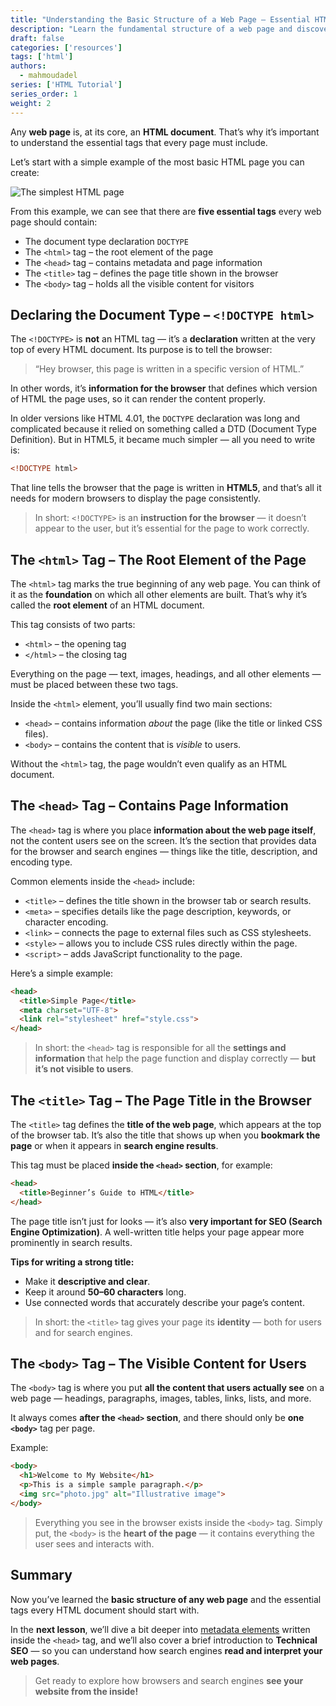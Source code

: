 ```yaml
---
title: "Understanding the Basic Structure of a Web Page – Essential HTML Tags You Can’t Do Without"
description: "Learn the fundamental structure of a web page and discover the most essential HTML tags you need to build a professional website from scratch — explained simply with beginner-friendly examples."
draft: false
categories: ['resources']
tags: ['html']
authors:
  - mahmoudadel
series: ['HTML Tutorial']
series_order: 1
weight: 2
---
```


Any **web page** is, at its core, an **HTML document**.
That’s why it’s important to understand the essential tags that every page must include.

Let’s start with a simple example of the most basic HTML page you can create:

![The simplest HTML page](/basic-html-structure-essential-tags.png "The simplest HTML page")

From this example, we can see that there are **five essential tags** every web page should contain:

* The document type declaration `DOCTYPE`
* The `<html>` tag – the root element of the page
* The `<head>` tag – contains metadata and page information
* The `<title>` tag – defines the page title shown in the browser
* The `<body>` tag – holds all the visible content for visitors

## Declaring the Document Type – `<!DOCTYPE html>`

The `<!DOCTYPE>` is **not** an HTML tag — it’s a **declaration** written at the very top of every HTML document.
Its purpose is to tell the browser:

> “Hey browser, this page is written in a specific version of HTML.”

In other words, it’s **information for the browser** that defines which version of HTML the page uses, so it can render the content properly.

In older versions like HTML 4.01, the `DOCTYPE` declaration was long and complicated because it relied on something called a DTD (Document Type Definition).
But in HTML5, it became much simpler — all you need to write is:

```html
<!DOCTYPE html>
```

That line tells the browser that the page is written in **HTML5**, and that’s all it needs for modern browsers to display the page consistently.

> In short: `<!DOCTYPE>` is an **instruction for the browser** — it doesn’t appear to the user, but it’s essential for the page to work correctly.


## The `<html>` Tag – The Root Element of the Page

The `<html>` tag marks the true beginning of any web page.
You can think of it as the **foundation** on which all other elements are built. That’s why it’s called the **root element** of an HTML document.

This tag consists of two parts:

* `<html>` – the opening tag
* `</html>` – the closing tag

Everything on the page — text, images, headings, and all other elements — must be placed between these two tags.

Inside the `<html>` element, you’ll usually find two main sections:

* `<head>` – contains information *about* the page (like the title or linked CSS files).
* `<body>` – contains the content that is *visible* to users.

Without the `<html>` tag, the page wouldn’t even qualify as an HTML document.


## The `<head>` Tag – Contains Page Information

The `<head>` tag is where you place **information about the web page itself**, not the content users see on the screen.
It’s the section that provides data for the browser and search engines — things like the title, description, and encoding type.

Common elements inside the `<head>` include:

* `<title>` – defines the title shown in the browser tab or search results.
* `<meta>` – specifies details like the page description, keywords, or character encoding.
* `<link>` – connects the page to external files such as CSS stylesheets.
* `<style>` – allows you to include CSS rules directly within the page.
* `<script>` – adds JavaScript functionality to the page.

Here’s a simple example:

```html
<head>  
  <title>Simple Page</title>  
  <meta charset="UTF-8">  
  <link rel="stylesheet" href="style.css">
</head>
```

> In short: the `<head>` tag is responsible for all the **settings and information** that help the page function and display correctly — **but it’s not visible to users**.


## The `<title>` Tag – The Page Title in the Browser

The `<title>` tag defines the **title of the web page**, which appears at the top of the browser tab.
It’s also the title that shows up when you **bookmark the page** or when it appears in **search engine results**.

This tag must be placed **inside the `<head>` section**, for example:

```html
<head>
  <title>Beginner’s Guide to HTML</title>
</head>
```

The page title isn’t just for looks — it’s also **very important for SEO (Search Engine Optimization)**.
A well-written title helps your page appear more prominently in search results.

**Tips for writing a strong title:**

* Make it **descriptive and clear**.
* Keep it around **50–60 characters** long.
* Use connected words that accurately describe your page’s content.

> In short: the `<title>` tag gives your page its **identity** — both for users and for search engines.


## The `<body>` Tag – The Visible Content for Users

The `<body>` tag is where you put **all the content that users actually see** on a web page — headings, paragraphs, images, tables, links, lists, and more.

It always comes **after the `<head>` section**, and there should only be **one `<body>`** tag per page.

Example:

```html
<body>
  <h1>Welcome to My Website</h1>
  <p>This is a simple sample paragraph.</p>
  <img src="photo.jpg" alt="Illustrative image">
</body>
```

> Everything you see in the browser exists inside the `<body>` tag.
> Simply put, the `<body>` is the **heart of the page** — it contains everything the user sees and interacts with.

## Summary

Now you’ve learned the **basic structure of any web page** and the essential tags every HTML document should start with.

In the **next lesson**, we’ll dive a bit deeper into [metadata elements](https://codezelo.com/en/meta-tags-in-html-and-technical-seo) written inside the `<head>` tag,
and we’ll also cover a brief introduction to **Technical SEO** —
so you can understand how search engines **read and interpret your web pages**.

> Get ready to explore how browsers and search engines **see your website from the inside!**
